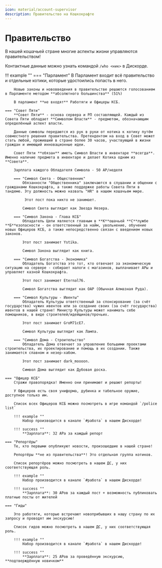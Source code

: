 ```yaml
---
icon: material/account-supervisor
description: Правительство на Кошкокрафте
---
```


# **Правительство**

В нашей кошачьей стране многие аспекты жизни управляются правительством!

Контактные данные можно узнать командой `/who <ник>` в Дискорде.

!!! example ""
    === "Парламент"
        В Парламент входит всё правительство и отдельные котики, которые удостоились попасть в него.

        Новые законы и нововведения в правительстве решаются голосованием в Парламенте методом **абсолютного большинства** (51%)

        В парламент **не входят** Работяги и Офицеры КСБ.

    === "Совет Пяти"
        **Совет Пяти** - основа сервера и РП составляющей. Каждый из Совета Пяти обладает **Символом Власти** - предметом, обозначающим определённый аспект власти.

        Данные символы передаются из рук в руки от котика к котику путём совместного решения правительства. Претендентом на вход в Совет может стать любой, проживший в стране более 30 часов, участвующий в жизни граждан и имеющий инновационные идеи.

        Совет Пяти **обязан** иметь Символ Власти в инвентаре **всегда**. Именно наличие предмета в инвентаре и делает Котика одним из **Совета**.

        Зарплата каждого Обладателя Символа - 50 АР/неделя

        === "Символ Света - Общественник"
            Обязанности "Общественника" заключаются в слушании и общении с гражданами Кошкокрафта, а также поддержке работы Совета Пяти в тандеме. Эту должность можно назвать "HR" в нашем кошачьем мире.

             Этот пост пока никто не занимает. 

            Символ Света выглядит как Звезда Незера.

        === "Символ Закона - Глава КСБ"
            Обладатель Цепи является главным в **К**ошачьей **С**лужбе **Б**езопасности - он ответственный за найм, увольнение, обучение новых Офицеров КСБ, а также непосредственно связан с введением новых законов.

            Этот пост занимает Ystika. 

            Символ Закона выглядит как книга.

        === "Символ Богатства - Экономика"
            Обладатель Богатства это тот, кто отвечает за экономическую ситуацию на сервере - собирает налоги с магазинов, выплачивает АРы и управляет казной Кошкокрафта.

            Этот пост занимает Eternal76. 

            Символ Богатства выглядит как ОАР (Обычная Алмазная Руда).

        === "Символ Культуры - Ивенты"
            Обладатель Культуры ответственный за спонсирование (за счёт государства) чужих ивентов или за создание своих (за счёт государства) ивентов в нашей стране! Министр Культуры может нанимать себе помощников, в виде строителей/идейщиков/прочьих.

            Этот пост занимает GroM71cE7. 

            Символ Культуры выглядит как Лампа.

        === "Символ Дома - Строительство"
            Обладатель Дома отвечает за управление большими проектами строительства, их проектирование и помощь в их создании. Также занимается спавном и незер-хабом.

            Этот пост занимает dark_moooon.

            Символ Дома выглядит как Дубовая доска.

    === "Офицер КСБ"
        Стражи правопорядка! Именно они принимают и решают репорты!

        У Офицеров есть своя униформа, дубинка и табельное оружие, доступное только им.

        Список всех Офицеров КСБ можно посмотреть в игре командой `/police list`

        !!! example ""
            Набор производится в канале `#работа` в нашем Дискорде!

        !!! success ""
            **Зарплата**: 32 АРа за каждый репорт

    === "Репортёры"
        Те, кто первыми опубликуют новости, произошедшие в нашей стране!

        Репортёры **не из правительства**! Это отдельная группа котиков.

        Список репортёров можно посмотреть в нашем ДС, у них соответствующая роль.

        !!! example ""
            Набор производится в канале `#работа` в нашем Дискорде!

        !!! success ""
            **Зарплата**: 30 АРов за каждый пост + возможность публиковать платные посты от жителей

    === "Гиды"

        Это работяги, которые встречают новоприбывших в нашу страну по их запросу и проводят им экскурсию!

        Список гидов можно посмотреть в нашем ДС, у них соответствующая роль.

        !!! example ""
            Набор производится в канале `#работа` в нашем Дискорде!

        !!! success ""
            **Зарплата**: 25 АРов за проведённую экскурсию, **подтверждённую новичком**
